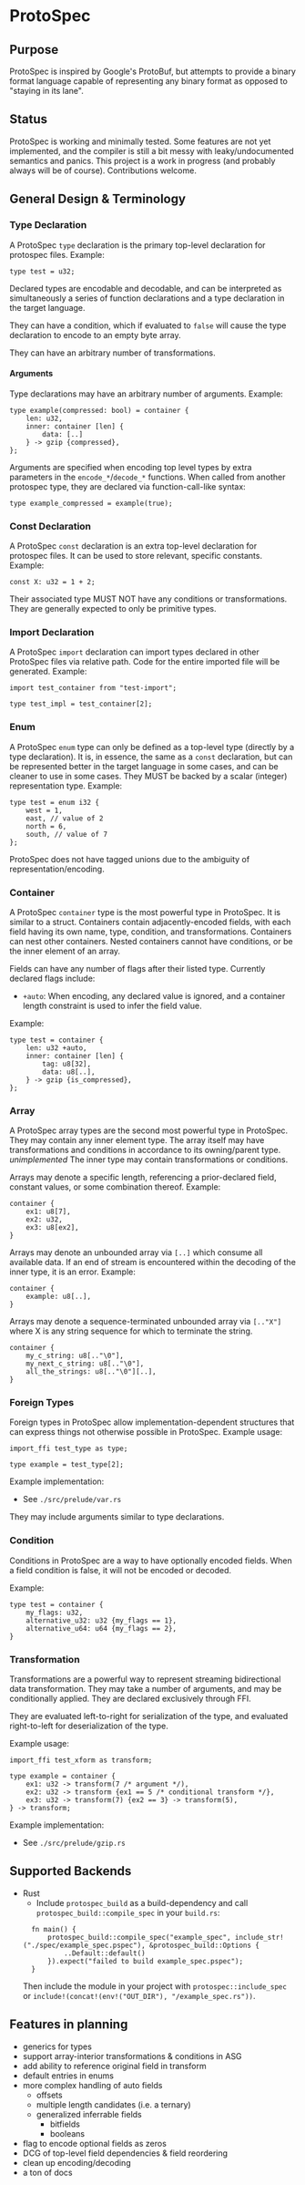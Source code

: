 # ProtoSpec

## Purpose
ProtoSpec is inspired by Google's ProtoBuf, but attempts to provide a binary format language capable of representing any binary format as opposed to "staying in its lane".

## Status
ProtoSpec is working and minimally tested. Some features are not yet implemented, and the compiler is still a bit messy with leaky/undocumented semantics and panics. This project is a work in progress (and probably always will be of course). Contributions welcome.

## General Design & Terminology

### Type Declaration
A ProtoSpec `type` declaration is the primary top-level declaration for protospec files.
Example:
```
type test = u32;
```

Declared types are encodable and decodable, and can be interpreted as simultaneously a series of function declarations and a type declaration in the target language.

They can have a condition, which if evaluated to `false` will cause the type declaration to encode to an empty byte array.

They can have an arbitrary number of transformations.

#### Arguments
Type declarations may have an arbitrary number of arguments.
Example:
```
type example(compressed: bool) = container {
    len: u32,
    inner: container [len] {
        data: [..]
    } -> gzip {compressed},
};
```

Arguments are specified when encoding top level types by extra parameters in the `encode_*`/`decode_*` functions. When called from another protospec type, they are declared via function-call-like syntax:
```
type example_compressed = example(true);
```

### Const Declaration
A ProtoSpec `const` declaration is an extra top-level declaration for protospec files. It can be used to store relevant, specific constants.
Example:
```
const X: u32 = 1 + 2;
```

Their associated type MUST NOT have any conditions or transformations. They are generally expected to only be primitive types.

### Import Declaration
A ProtoSpec `import` declaration can import types declared in other ProtoSpec files via relative path. Code for the entire imported file will be generated.
Example:
```
import test_container from "test-import";

type test_impl = test_container[2];
```

### Enum
A ProtoSpec `enum` type can only be defined as a top-level type (directly by a type declaration). It is, in essence, the same as a `const` declaration, but can be represented better in the target language in some cases, and can be cleaner to use in some cases. They MUST be backed by a scalar (integer) representation type.
Example:
```
type test = enum i32 {
    west = 1,
    east, // value of 2
    north = 6,
    south, // value of 7
};
```
ProtoSpec does not have tagged unions due to the ambiguity of representation/encoding.

### Container
A ProtoSpec `container` type is the most powerful type in ProtoSpec. It is similar to a struct.
Containers contain adjacently-encoded fields, with each field having its own name, type, condition, and transformations.
Containers can nest other containers. Nested containers cannot have conditions, or be the inner element of an array.

Fields can have any number of flags after their listed type. Currently declared flags include:
* `+auto`: When encoding, any declared value is ignored, and a container length constraint is used to infer the field value.

Example:
```
type test = container {
    len: u32 +auto,
    inner: container [len] {
        tag: u8[32],
        data: u8[..],
    } -> gzip {is_compressed},
};
```

### Array
A ProtoSpec array types are the second most powerful type in ProtoSpec. They may contain any inner element type. The array itself may have transformations and conditions in accordance to its owning/parent type.
*unimplemented* The inner type may contain transformations or conditions.

Arrays may denote a specific length, referencing a prior-declared field, constant values, or some combination thereof.
Example:
```
container {
    ex1: u8[7],
    ex2: u32,
    ex3: u8[ex2],
}
```

Arrays may denote an unbounded array via `[..]` which consume all available data. If an end of stream is encountered within the decoding of the inner type, it is an error.
Example:
```
container {
    example: u8[..],
}
```

Arrays may denote a sequence-terminated unbounded array via `[.."X"]` where X is any string sequence for which to terminate the string.
```
container {
    my_c_string: u8[.."\0"],
    my_next_c_string: u8[.."\0"],
    all_the_strings: u8[.."\0"][..],
}
```

### Foreign Types
Foreign types in ProtoSpec allow implementation-dependent structures that can express things not otherwise possible in ProtoSpec.
Example usage:
```
import_ffi test_type as type;

type example = test_type[2];
```
Example implementation:
* See `./src/prelude/var.rs`

They may include arguments similar to type declarations.

### Condition
Conditions in ProtoSpec are a way to have optionally encoded fields. When a field condition is false, it will not be encoded or decoded.

Example:
```
type test = container {
    my_flags: u32,
    alternative_u32: u32 {my_flags == 1},
    alternative_u64: u64 {my_flags == 2},
}
```

### Transformation
Transformations are a powerful way to represent streaming bidirectional data transformation. They may take a number of arguments, and may be conditionally applied. They are declared exclusively through FFI.

They are evaluated left-to-right for serialization of the type, and evaluated right-to-left for deserialization of the type.

Example usage:
```
import_ffi test_xform as transform;

type example = container {
    ex1: u32 -> transform(7 /* argument */),
    ex2: u32 -> transform {ex1 == 5 /* conditional transform */},
    ex3: u32 -> transform(7) {ex2 == 3} -> transform(5),
} -> transform;
```

Example implementation:
* See `./src/prelude/gzip.rs`

## Supported Backends
* Rust
  * Include `protospec_build` as a build-dependency and call `protospec_build::compile_spec` in your `build.rs`:
  ```
    fn main() {
        protospec_build::compile_spec("example_spec", include_str!("./spec/example_spec.pspec"), &protospec_build::Options {
            ..Default::default()
        }).expect("failed to build example_spec.pspec");
    }
  ```
  Then include the module in your project with `protospec::include_spec` or
  `include!(concat!(env!("OUT_DIR"), "/example_spec.rs"))`.


## Features in planning
* generics for types
* support array-interior transformations & conditions in ASG
* add ability to reference original field in transform
* default entries in enums
* more complex handling of auto fields
  * offsets
  * multiple length candidates (i.e. a ternary)
  * generalized inferrable fields
    * bitfields
    * booleans
* flag to encode optional fields as zeros
* DCG of top-level field dependencies & field reordering
* clean up encoding/decoding
* a ton of docs